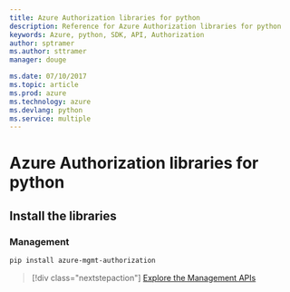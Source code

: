 ```yaml
---
title: Azure Authorization libraries for python
description: Reference for Azure Authorization libraries for python
keywords: Azure, python, SDK, API, Authorization
author: sptramer
ms.author: sttramer
manager: douge

ms.date: 07/10/2017
ms.topic: article
ms.prod: azure
ms.technology: azure
ms.devlang: python
ms.service: multiple
---
```


# Azure Authorization libraries for python

## Install the libraries


### Management

```bash
pip install azure-mgmt-authorization
```
> [!div class="nextstepaction"]
> [Explore the Management APIs](/python/api/overview/azure/authorization/management)
